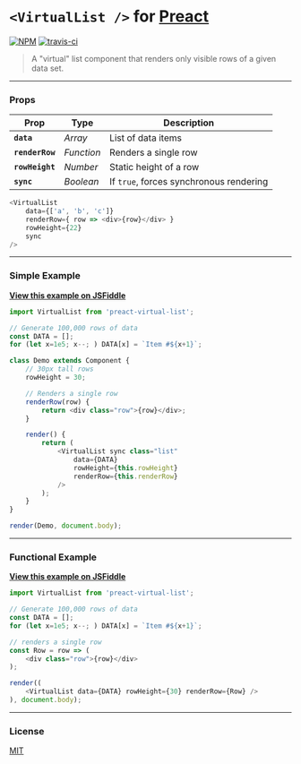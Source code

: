 # `<VirtualList />` for [Preact]

[![NPM](https://img.shields.io/npm/v/preact-virtual-list.svg)](https://www.npmjs.com/package/preact-virtual-list)
[![travis-ci](https://travis-ci.org/developit/preact-virtual-list.svg?branch=master)](https://travis-ci.org/developit/preact-virtual-list)

> A "virtual" list component that renders only visible rows of a given data set.


---


### Props

| Prop | Type | Description |
|------|------|-------------|
| **`data`** | _Array_ | List of data items |
| **`renderRow`** | _Function_ | Renders a single row |
| **`rowHeight`** | _Number_ | Static height of a row |
| **`sync`** | _Boolean_ | If `true`, forces synchronous rendering |


```js
<VirtualList
    data={['a', 'b', 'c']}
    renderRow={ row => <div>{row}</div> }
    rowHeight={22}
    sync
/>
```



---


### Simple Example

[**View this example on JSFiddle**](https://jsfiddle.net/developit/qqan9pdo/)

```js
import VirtualList from 'preact-virtual-list';

// Generate 100,000 rows of data
const DATA = [];
for (let x=1e5; x--; ) DATA[x] = `Item #${x+1}`;

class Demo extends Component {
    // 30px tall rows
    rowHeight = 30;

    // Renders a single row
    renderRow(row) {
        return <div class="row">{row}</div>;
    }

    render() {
        return (
            <VirtualList sync class="list"
                data={DATA}
                rowHeight={this.rowHeight}
                renderRow={this.renderRow}
            />
        );
    }
}

render(Demo, document.body);
```


---


### Functional Example

[**View this example on JSFiddle**](https://jsfiddle.net/developit/qqan9pdo/)

```js
import VirtualList from 'preact-virtual-list';

// Generate 100,000 rows of data
const DATA = [];
for (let x=1e5; x--; ) DATA[x] = `Item #${x+1}`;

// renders a single row
const Row = row => (
    <div class="row">{row}</div>
);

render((
    <VirtualList data={DATA} rowHeight={30} renderRow={Row} />
), document.body);
```


---


### License

[MIT]


[Preact]: https://github.com/developit/preact
[MIT]: http://choosealicense.com/licenses/mit/
